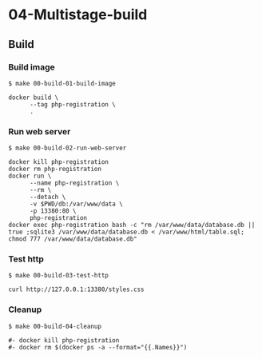 # 04-Multistage-build

## Build

### Build image

`$ make 00-build-01-build-image`

```
docker build \
	  --tag php-registration \
	  .
``` 

### Run web server

`$ make 00-build-02-run-web-server`

```
docker kill php-registration
docker rm php-registration
docker run \
	  --name php-registration \
	  --rm \
	  --detach \
	  -v $PWD/db:/var/www/data \
	  -p 13380:80 \
	  php-registration
docker exec php-registration bash -c "rm /var/www/data/database.db || true ;sqlite3 /var/www/data/database.db < /var/www/html/table.sql; chmod 777 /var/www/data/database.db"
``` 

### Test http

`$ make 00-build-03-test-http`

```
curl http://127.0.0.1:13380/styles.css
``` 

### Cleanup

`$ make 00-build-04-cleanup`

```
#- docker kill php-registration
#- docker rm $(docker ps -a --format="{{.Names}}")
``` 

